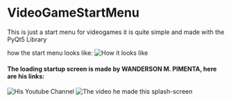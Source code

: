 # VideoGameStartMenu
This is just a start menu for videogames it is quite simple and made with the PyQt5 Library

how the start menu looks like:
![How it looks like](https://user-images.githubusercontent.com/85494077/192141494-147a72aa-98a2-4110-82e3-25080c87e6e9.png)

#### The loading startup screen is made by WANDERSON M. PIMENTA, here are his links:
![His Youtube Channel](https://www.youtube.com/c/WandersonIsMe)
![The video he made this splash-screen](https://www.youtube.com/watch?v=Ap865V3sAdw)

